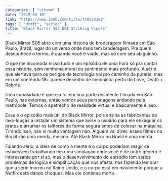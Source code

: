 ```yaml
---
categories: [ "cinema" ]
date: "2019-06-10"
link: "https://www.imdb.com/title/tt8503298"
tags: [ "draft", "series" ]
title: "Black Mirror S05 E01 Striking Vipers"
---
```

Black Mirror S05 abre com uma história de broderagem filmada em São Paulo, Brazil, lugar do universo onde mais tem broderagem. Pra quem desconhece o termo, é quando você é viado, mas só com seu abiguinho.

O que me incomoda nisso tudo é um episódio de uma hora só pra contar essa história, sem nenhuma moral ou sentimento mais profundo. A série que alertava para os perigos da tecnologia vai pro caminho da putaria, mas em um conteúdo 18+ parece desenho de menininha perto do Love, Death + Robots.

Uma curiosidade é que ela foi em boa parte realmente filmada em São Paulo, nas externas, então vemos seus personagens andando pela metrópole. Temos o apetrecho de realidade virtual e basicamente é isso.

Esse é o episódio mais útil do Black Mirror, pois ensina as fabricantes de lava-louças a instalar um sistema que avise o usuário para ele enxaguar os pratos e arrumar os talheres de forma segura antes de colocar na máquina. Tirando isso, não vi muita vantagem não. Alguém vai dizer: esses filmes no Brazil são uma merda, mesmo. Até Black Mirror no Brasil é uma merda.

Falando sério, a ideia de como a mente e o corpo poderiam reagir se estivessem trabalhando em uma simulação onde você é de outro gênero é interessante por si só, mas o desenvolvimento do episódio tem sérios problemas de lógica e simplificação que nos afasta, nos fazendo lembrar que a série morreu no Reino Unido, e o corpo está em movimento porque a Netflix está dando choques. Mas ele continua morto.
